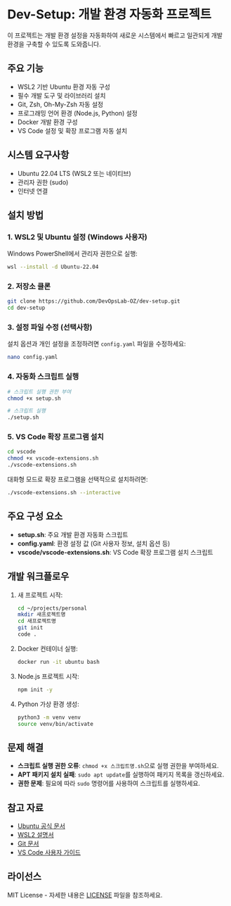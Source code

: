 # Dev-Setup: 개발 환경 자동화 프로젝트

이 프로젝트는 개발 환경 설정을 자동화하여 새로운 시스템에서 빠르고 일관되게 개발 환경을 구축할 수 있도록 도와줍니다.

## 주요 기능

- WSL2 기반 Ubuntu 환경 자동 구성
- 필수 개발 도구 및 라이브러리 설치
- Git, Zsh, Oh-My-Zsh 자동 설정
- 프로그래밍 언어 환경 (Node.js, Python) 설정
- Docker 개발 환경 구성
- VS Code 설정 및 확장 프로그램 자동 설치

## 시스템 요구사항

- Ubuntu 22.04 LTS (WSL2 또는 네이티브)
- 관리자 권한 (sudo)
- 인터넷 연결

## 설치 방법

### 1. WSL2 및 Ubuntu 설정 (Windows 사용자)

Windows PowerShell에서 관리자 권한으로 실행:

```bash
wsl --install -d Ubuntu-22.04
```

### 2. 저장소 클론

```bash
git clone https://github.com/DevOpsLab-OZ/dev-setup.git
cd dev-setup
```

### 3. 설정 파일 수정 (선택사항)

설치 옵션과 개인 설정을 조정하려면 `config.yaml` 파일을 수정하세요:

```bash
nano config.yaml
```

### 4. 자동화 스크립트 실행

```bash
# 스크립트 실행 권한 부여
chmod +x setup.sh

# 스크립트 실행
./setup.sh
```

### 5. VS Code 확장 프로그램 설치

```bash
cd vscode
chmod +x vscode-extensions.sh
./vscode-extensions.sh
```

대화형 모드로 확장 프로그램을 선택적으로 설치하려면:

```bash
./vscode-extensions.sh --interactive
```

## 주요 구성 요소

- **setup.sh**: 주요 개발 환경 자동화 스크립트
- **config.yaml**: 환경 설정 값 (Git 사용자 정보, 설치 옵션 등)
- **vscode/vscode-extensions.sh**: VS Code 확장 프로그램 설치 스크립트

## 개발 워크플로우

1. 새 프로젝트 시작:
   ```bash
   cd ~/projects/personal
   mkdir 새프로젝트명
   cd 새프로젝트명
   git init
   code .
   ```

2. Docker 컨테이너 실행:
   ```bash
   docker run -it ubuntu bash
   ```

3. Node.js 프로젝트 시작:
   ```bash
   npm init -y
   ```

4. Python 가상 환경 생성:
   ```bash
   python3 -m venv venv
   source venv/bin/activate
   ```

## 문제 해결

- **스크립트 실행 권한 오류**: `chmod +x 스크립트명.sh`으로 실행 권한을 부여하세요.
- **APT 패키지 설치 실패**: `sudo apt update`를 실행하여 패키지 목록을 갱신하세요.
- **권한 문제**: 필요에 따라 `sudo` 명령어를 사용하여 스크립트를 실행하세요.

## 참고 자료

- [Ubuntu 공식 문서](https://help.ubuntu.com/)
- [WSL2 설명서](https://docs.microsoft.com/windows/wsl/)
- [Git 문서](https://git-scm.com/doc)
- [VS Code 사용자 가이드](https://code.visualstudio.com/docs)

## 라이선스

MIT License - 자세한 내용은 [LICENSE](LICENSE) 파일을 참조하세요.
